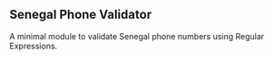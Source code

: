 ## Senegal Phone Validator
A minimal module to validate Senegal phone numbers using Regular Expressions.
